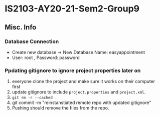 # IS2103-AY20-21-Sem2-Group9

## Misc. Info
### Database Connection
- Create new database -> New Database Name: easyappointment
- User: root , Password: password

### Ppdating gitignore to ignore project properties later on
1. everyone clone the project and make sure it works on their computer first
2. update gitignore to include `project.properties` and `project.xml`.
3. `git rm -r --cached .`
4. git commit -m "reinstanstiated remote repo with updated gitignore"
5. Pushing should remove the files from the repo. 
